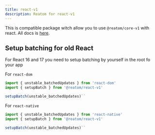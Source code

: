```yaml
---
title: react-v1
description: Reatom for react-v1
---
```




This is compatible package witch allow you to use `@reatom/core-v1` with react. All docs is [here](https://reatom.js.org/#/packages/react).

## Setup batching for old React

For React 16 and 17 you need to setup batching by yourself in the root fo your app

For `react-dom`

```js
import { unstable_batchedUpdates } from 'react-dom'
import { setupBatch } from '@reatom/react-v1'

setupBatch(unstable_batchedUpdates)``
```

For `react-native`

```js
import { unstable_batchedUpdates } from 'react-native'
import { setupBatch } from '@reatom/react-v1'

setupBatch(unstable_batchedUpdates)``
```
